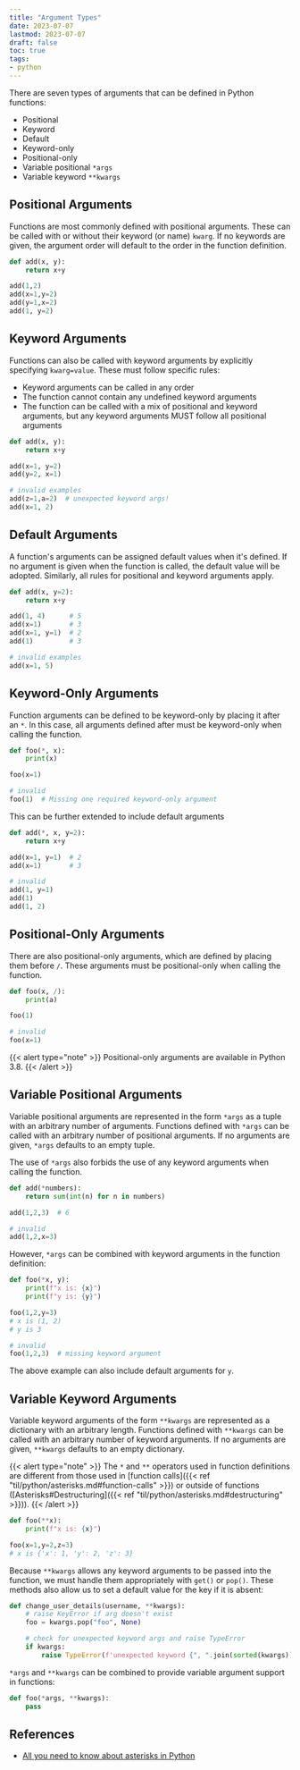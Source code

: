 ```yaml
---
title: "Argument Types"
date: 2023-07-07
lastmod: 2023-07-07
draft: false
toc: true
tags:
- python
---
```


There are seven types of arguments that can be defined in Python functions:

- Positional
- Keyword
- Default
- Keyword-only
- Positional-only
- Variable positional `*args`
- Variable keyword `**kwargs`

## Positional Arguments

Functions are most commonly defined with positional arguments. These can be
called with or without their keyword (or name) `kwarg`. If no keywords are
given, the argument order will default to the order in the function definition.

```python
def add(x, y):
	return x+y

add(1,2)
add(x=1,y=2)
add(y=1,x=2)
add(1, y=2)
```

## Keyword Arguments

Functions can also be called with keyword arguments by explicitly specifying
`kwarg=value`. These must follow specific rules:

- Keyword arguments can be called in any order
- The function cannot contain any undefined keyword arguments
- The function can be called with a mix of positional and keyword arguments, but
  any keyword arguments MUST follow all positional arguments

```python
def add(x, y):
	return x+y

add(x=1, y=2)
add(y=2, x=1)

# invalid examples
add(z=1,a=2)  # unexpected keyword args!
add(x=1, 2)
```

## Default Arguments

A function's arguments can be assigned default values when it's defined. If no
argument is given when the function is called, the default value will be
adopted. Similarly, all rules for positional and keyword arguments apply.

```python
def add(x, y=2):
	return x+y

add(1, 4)      # 5
add(x=1)       # 3
add(x=1, y=1)  # 2
add(1)         # 3

# invalid examples
add(x=1, 5)
```

## Keyword-Only Arguments

Function arguments can be defined to be keyword-only by placing it after an `*`.
In this case, all arguments defined after must be keyword-only when calling the
function.

```python
def foo(*, x):
	print(x)

foo(x=1)

# invalid
foo(1)  # Missing one required keyword-only argument
```

This can be further extended to include default arguments

```python
def add(*, x, y=2):
	return x+y

add(x=1, y=1)  # 2
add(x=1)       # 3

# invalid
add(1, y=1)
add(1)
add(1, 2)
```

## Positional-Only Arguments

There are also positional-only arguments, which are defined by placing them
before `/`. These arguments must be positional-only when calling the function.

```python
def foo(x, /):
	print(a)

foo(1)

# invalid
foo(x=1)
```

{{< alert type="note" >}}
Positional-only arguments are available in Python 3.8.
{{< /alert >}}

## Variable Positional Arguments

Variable positional arguments are represented in the form `*args` as a tuple
with an arbitrary number of arguments. Functions defined with `*args` can be
called with an arbitrary number of positional arguments. If no arguments are
given, `*args` defaults to an empty tuple.

The use of `*args` also forbids the use of any keyword arguments when calling the function.

```python
def add(*numbers):
	return sum(int(n) for n in numbers)

add(1,2,3)  # 6

# invalid
add(1,2,x=3)
```

However, `*args` can be combined with keyword arguments in the function definition:

```python
def foo(*x, y):
	print(f"x is: {x}")
	print(f"y is: {y}")

foo(1,2,y=3)
# x is (1, 2)
# y is 3

# invalid
foo(1,2,3)  # missing keyword argument
```

The above example can also include default arguments for `y`.

## Variable Keyword Arguments

Variable keyword arguments of the form `**kwargs` are represented as a
dictionary with an arbitrary length. Functions defined with `**kwargs` can be
called with an arbitrary number of keyword arguments. If no arguments are given,
`**kwargs` defaults to an empty dictionary.

{{< alert type="note" >}}
The `*` and `**` operators used in function definitions are different from those
used in [function calls]({{< ref "til/python/asterisks.md#function-calls" >}}) or outside of functions
([Asterisks#Destructuring]({{< ref "til/python/asterisks.md#destructuring" >}})).
{{< /alert >}}

```python
def foo(**x):
	print(f"x is: {x}")

foo(x=1,y=2,z=3)
# x is {'x': 1, 'y': 2, 'z': 3}
```

Because `**kwargs` allows any keyword arguments to be passed into the function,
we must handle them appropriately with `get()` or `pop()`. These methods also
allow us to set a default value for the key if it is absent:

```python
def change_user_details(username, **kwargs):
	# raise KeyError if arg doesn't exist
	foo = kwargs.pop("foo", None)

	# check for unexpected keyword args and raise TypeError
	if kwargs:
		raise TypeError(f'unexpected keyword {", ".join(sorted(kwargs))}')
```

`*args` and `**kwargs` can be combined to provide variable argument support in functions:

```python
def foo(*args, **kwargs):
	pass
```

## References

- [All you need to know about asterisks in Python](https://bas.codes/posts/python-asterisks)
